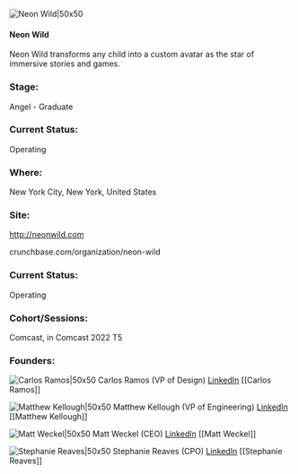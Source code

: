 

![Neon Wild|50x50](https://apimg.techstars.com/connect/images/image_files/6307fb397ebc2d000a2a4bb6/original/lnkedin.png)

#### Neon Wild
Neon Wild transforms any child into a custom avatar as the star of immersive stories and games.

### Stage: 
Angel - Graduate 

### Current Status: 
Operating

### Where:
New York City, New York, United States

### Site:
http://neonwild.com



crunchbase.com/organization/neon-wild

### Current Status: 
Operating

### Cohort/Sessions: 
Comcast, in Comcast 2022 T5

### Founders: 

![Carlos Ramos|50x50]() Carlos Ramos (VP of Design) [LinkedIn](https://linkedin.com/in/carlosramosphoto) [[Carlos Ramos]]

![Matthew Kellough|50x50](https://www.f6s.com/content-resource/profiles/3126137_th2.jpg) Matthew Kellough (VP of Engineering) [LinkedIn](https://linkedin.com/in/matthewkellough) [[Matthew Kellough]]

![Matt Weckel|50x50](https://www.f6s.com/content-resource/profiles/3126090_th2.jpg) Matt Weckel (CEO) [LinkedIn](https://linkedin.com/in/mattweckel) [[Matt Weckel]]

![Stephanie Reaves|50x50]() Stephanie Reaves (CPO) [LinkedIn](https://linkedin.com/in/stephreaves) [[Stephanie Reaves]]


